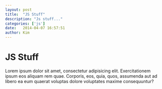 ```yaml
---
layout: post
title:  "JS Stuff"
description: "Js stuff..."
categories: ['js']
date:   2014-04-07 16:57:51
author: Kim
---
```


# JS Stuff
Lorem ipsum dolor sit amet, consectetur adipisicing elit. Exercitationem ipsum eos aliquam rem quae. Corporis, eos, quia, quos, assumenda aut ad libero ea eum quaerat voluptas dolore voluptates maxime consequuntur?